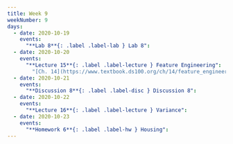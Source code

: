 ```yaml
---
title: Week 9
weekNumber: 9
days:
  - date: 2020-10-19
    events:
      "**Lab 8**{: .label .label-lab } Lab 8":
  - date: 2020-10-20
    events:
      "**Lecture 15**{: .label .label-lecture } Feature Engineering":
        "[Ch. 14](https://www.textbook.ds100.org/ch/14/feature_engineering.html)"
  - date: 2020-10-21
    events:
      "**Discussion 8**{: .label .label-disc } Discussion 8":
  - date: 2020-10-22
    events:
      "**Lecture 16**{: .label .label-lecture } Variance":
  - date: 2020-10-23
    events:
      "**Homework 6**{: .label .label-hw } Housing":
---
```

